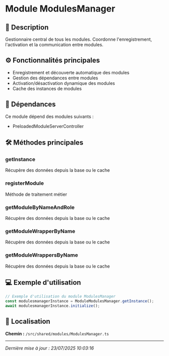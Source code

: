 # Module ModulesManager

## 📖 Description

Gestionnaire central de tous les modules. Coordonne l'enregistrement, l'activation et la communication entre modules.

## ⚙️ Fonctionnalités principales

- Enregistrement et découverte automatique des modules
- Gestion des dépendances entre modules
- Activation/désactivation dynamique des modules
- Cache des instances de modules

## 🔗 Dépendances

Ce module dépend des modules suivants :
- PreloadedModuleServerController


## 🛠️ Méthodes principales

### getInstance
Récupère des données depuis la base ou le cache

### registerModule
Méthode de traitement métier

### getModuleByNameAndRole
Récupère des données depuis la base ou le cache

### getModuleWrapperByName
Récupère des données depuis la base ou le cache

### getModuleWrappersByName
Récupère des données depuis la base ou le cache



## 💻 Exemple d'utilisation

```typescript
// Exemple d'utilisation du module ModulesManager
const modulesmanagerInstance = ModuleModulesManager.getInstance();
await modulesmanagerInstance.initialize();
```

## 📍 Localisation

**Chemin :** `/src/shared/modules/ModulesManager.ts`

---

*Dernière mise à jour : 23/07/2025 10:03:16*
